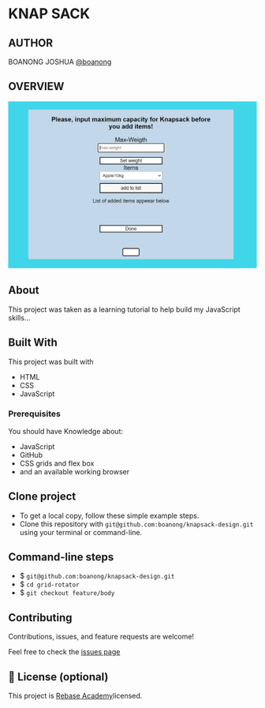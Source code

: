 # KNAP SACK 

## AUTHOR
BOANONG JOSHUA 
[@boanong](https://github.com/boanong)

## OVERVIEW
  ![home page](assetS/Media/images/Capture.PNG)


## About

This project was taken as a learning tutorial to help build my JavaScript skills...

## Built With
  This project was built with
- HTML
- CSS
- JavaScript

### Prerequisites

 You should have Knowledge about:
- JavaScript
- GitHub
- CSS grids and flex box
- and an available working browser

## Clone project

- To get a local copy, follow these simple example steps.
- Clone this repository with `git@github.com:boanong/knapsack-design.git` using your terminal or command-line.

## Command-line steps

- $ `git@github.com:boanong/knapsack-design.git`
- $ `cd grid-rotator`
- $ `git checkout feature/body`

## Contributing

Contributions, issues, and feature requests are welcome!

Feel free to check the [issues page](https://github.com/boanong/knapsack-design/issues)

## 📝 License (optional)

This project is [Rebase Academy](./LICENSE)licensed.
